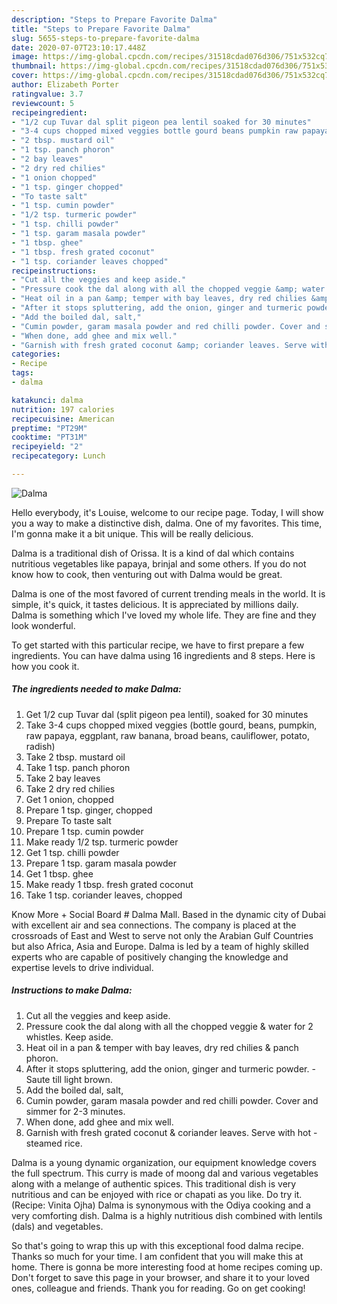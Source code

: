```yaml
---
description: "Steps to Prepare Favorite Dalma"
title: "Steps to Prepare Favorite Dalma"
slug: 5655-steps-to-prepare-favorite-dalma
date: 2020-07-07T23:10:17.448Z
image: https://img-global.cpcdn.com/recipes/31518cdad076d306/751x532cq70/dalma-recipe-main-photo.jpg
thumbnail: https://img-global.cpcdn.com/recipes/31518cdad076d306/751x532cq70/dalma-recipe-main-photo.jpg
cover: https://img-global.cpcdn.com/recipes/31518cdad076d306/751x532cq70/dalma-recipe-main-photo.jpg
author: Elizabeth Porter
ratingvalue: 3.7
reviewcount: 5
recipeingredient:
- "1/2 cup Tuvar dal split pigeon pea lentil soaked for 30 minutes"
- "3-4 cups chopped mixed veggies bottle gourd beans pumpkin raw papaya eggplant raw banana broad beans cauliflower potato radish"
- "2 tbsp. mustard oil"
- "1 tsp. panch phoron"
- "2 bay leaves"
- "2 dry red chilies"
- "1 onion chopped"
- "1 tsp. ginger chopped"
- "To taste salt"
- "1 tsp. cumin powder"
- "1/2 tsp. turmeric powder"
- "1 tsp. chilli powder"
- "1 tsp. garam masala powder"
- "1 tbsp. ghee"
- "1 tbsp. fresh grated coconut"
- "1 tsp. coriander leaves chopped"
recipeinstructions:
- "Cut all the veggies and keep aside."
- "Pressure cook the dal along with all the chopped veggie &amp; water for 2 whistles. Keep aside."
- "Heat oil in a pan &amp; temper with bay leaves, dry red chilies &amp; panch phoron."
- "After it stops spluttering, add the onion, ginger and turmeric powder.  Saute till light brown."
- "Add the boiled dal, salt,"
- "Cumin powder, garam masala powder and red chilli powder. Cover and simmer for 2-3 minutes."
- "When done, add ghee and mix well."
- "Garnish with fresh grated coconut &amp; coriander leaves. Serve with hot  steamed rice."
categories:
- Recipe
tags:
- dalma

katakunci: dalma 
nutrition: 197 calories
recipecuisine: American
preptime: "PT29M"
cooktime: "PT31M"
recipeyield: "2"
recipecategory: Lunch

---
```



![Dalma](https://img-global.cpcdn.com/recipes/31518cdad076d306/751x532cq70/dalma-recipe-main-photo.jpg)

Hello everybody, it's Louise, welcome to our recipe page. Today, I will show you a way to make a distinctive dish, dalma. One of my favorites. This time, I'm gonna make it a bit unique. This will be really delicious.

Dalma is a traditional dish of Orissa. It is a kind of dal which contains nutritious vegetables like papaya, brinjal and some others. If you do not know how to cook, then venturing out with Dalma would be great.

Dalma is one of the most favored of current trending meals in the world. It is simple, it's quick, it tastes delicious. It is appreciated by millions daily. Dalma is something which I've loved my whole life. They are fine and they look wonderful.


To get started with this particular recipe, we have to first prepare a few ingredients. You can have dalma using 16 ingredients and 8 steps. Here is how you cook it.

<!--inarticleads1-->

##### The ingredients needed to make Dalma:

1. Get 1/2 cup Tuvar dal (split pigeon pea lentil), soaked for 30 minutes
1. Take 3-4 cups chopped mixed veggies (bottle gourd, beans, pumpkin, raw papaya, eggplant, raw banana, broad beans, cauliflower, potato, radish)
1. Take 2 tbsp. mustard oil
1. Take 1 tsp. panch phoron
1. Take 2 bay leaves
1. Take 2 dry red chilies
1. Get 1 onion, chopped
1. Prepare 1 tsp. ginger, chopped
1. Prepare To taste salt
1. Prepare 1 tsp. cumin powder
1. Make ready 1/2 tsp. turmeric powder
1. Get 1 tsp. chilli powder
1. Prepare 1 tsp. garam masala powder
1. Get 1 tbsp. ghee
1. Make ready 1 tbsp. fresh grated coconut
1. Take 1 tsp. coriander leaves, chopped


Know More + Social Board # Dalma Mall. Based in the dynamic city of Dubai with excellent air and sea connections. The company is placed at the crossroads of East and West to serve not only the Arabian Gulf Countries but also Africa, Asia and Europe. Dalma is led by a team of highly skilled experts who are capable of positively changing the knowledge and expertise levels to drive individual. 

<!--inarticleads2-->

##### Instructions to make Dalma:

1. Cut all the veggies and keep aside.
1. Pressure cook the dal along with all the chopped veggie &amp; water for 2 whistles. Keep aside.
1. Heat oil in a pan &amp; temper with bay leaves, dry red chilies &amp; panch phoron.
1. After it stops spluttering, add the onion, ginger and turmeric powder.  - Saute till light brown.
1. Add the boiled dal, salt,
1. Cumin powder, garam masala powder and red chilli powder. Cover and simmer for 2-3 minutes.
1. When done, add ghee and mix well.
1. Garnish with fresh grated coconut &amp; coriander leaves. Serve with hot  - steamed rice.


Dalma is a young dynamic organization, our equipment knowledge covers the full spectrum. This curry is made of moong dal and various vegetables along with a melange of authentic spices. This traditional dish is very nutritious and can be enjoyed with rice or chapati as you like. Do try it. (Recipe: Vinita Ojha) Dalma is synonymous with the Odiya cooking and a very comforting dish. Dalma is a highly nutritious dish combined with lentils (dals) and vegetables. 

So that's going to wrap this up with this exceptional food dalma recipe. Thanks so much for your time. I am confident that you will make this at home. There is gonna be more interesting food at home recipes coming up. Don't forget to save this page in your browser, and share it to your loved ones, colleague and friends. Thank you for reading. Go on get cooking!
